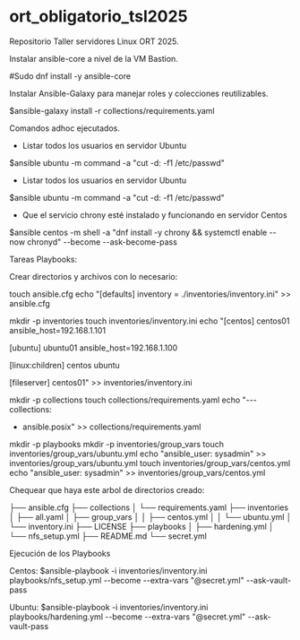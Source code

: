 # ort_obligatorio_tsl2025
Repositorio Taller servidores Linux ORT 2025.



Instalar ansible-core a nivel de la VM Bastion.

#Sudo dnf install -y ansible-core

Instalar Ansible-Galaxy para manejar roles y colecciones reutilizables.

$ansible-galaxy install -r collections/requirements.yaml


Comandos adhoc ejecutados.

- Listar todos los usuarios en servidor Ubuntu

$ansible ubuntu -m command -a "cut -d: -f1 /etc/passwd"

- Listar todos los usuarios en servidor Ubuntu

$ansible ubuntu -m command -a "cut -d: -f1 /etc/passwd"

- Que el servicio chrony esté instalado y funcionando en servidor Centos

$ansible centos -m shell -a "dnf install -y chrony && systemctl enable --now chronyd" --become --ask-become-pass

Tareas Playbooks:

Crear directorios y archivos con lo necesario:

touch ansible.cfg
echo "[defaults]
inventory = ./inventories/inventory.ini" >> ansible.cfg

mkdir -p inventories
touch inventories/inventory.ini
echo "[centos]
centos01        ansible_host=192.168.1.101

[ubuntu]
ubuntu01        ansible_host=192.168.1.100

[linux:children]
centos
ubuntu

[fileserver]
centos01" >> inventories/inventory.ini
 
 
mkdir -p collections
touch collections/requirements.yaml
echo "---
collections:
  - ansible.posix" >> collections/requirements.yaml
 
mkdir -p playbooks
mkdir -p inventories/group_vars
touch inventories/group_vars/ubuntu.yml
echo "ansible_user: sysadmin" >> inventories/group_vars/ubuntu.yml
touch inventories/group_vars/centos.yml
echo "ansible_user: sysadmin" >> inventories/group_vars/centos.yml

Chequear que haya este arbol de directorios creado:

├── ansible.cfg
├── collections
│   └── requirements.yaml
├── inventories
│   ├── all.yaml
│   ├── group_vars
│   │   ├── centos.yml
│   │   └── ubuntu.yml
│   └── inventory.ini
├── LICENSE
├── playbooks
│   ├── hardening.yml
│   └── nfs_setup.yml
├── README.md
└── secret.yml



Ejecución de los Playbooks

Centos:
$ansible-playbook -i inventories/inventory.ini playbooks/nfs_setup.yml --become --extra-vars "@secret.yml" --ask-vault-pass


Ubuntu:
$ansible-playbook -i inventories/inventory.ini playbooks/hardening.yml   --become --extra-vars "@secret.yml" --ask-vault-pass





